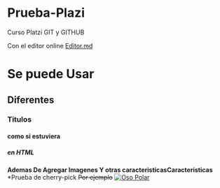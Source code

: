 # Prueba-Plazi
Curso Platzi GIT y GITHUB

Con el editor online [Editor.md](http://https://pandao.github.io/editor.md/en.html "Editor.md") 
# Se puede Usar
## Diferentes 
### Titulos
#### como si estuviera 
##### en HTML
**Ademas De Agregar Imagenes Y otras caracteristicasCaracteristicas**
*Prueba de cherry-pick
~~Por ejemplo~~
[![Oso Polar](https://imgur.com/gallery/1qqVnuf "Oso Polar")](https://imgur.com/gallery/1qqVnuf "Oso Polar")
